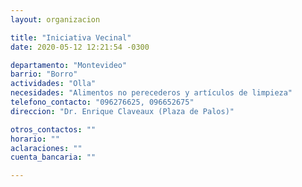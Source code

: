 ```yaml
---
layout: organizacion

title: "Iniciativa Vecinal"
date: 2020-05-12 12:21:54 -0300

departamento: "Montevideo"
barrio: "Borro"
actividades: "Olla"
necesidades: "Alimentos no perecederos y artículos de limpieza"
telefono_contacto: "096276625, 096652675"
direccion: "Dr. Enrique Claveaux (Plaza de Palos)"

otros_contactos: ""
horario: ""
aclaraciones: ""
cuenta_bancaria: ""

---
```

